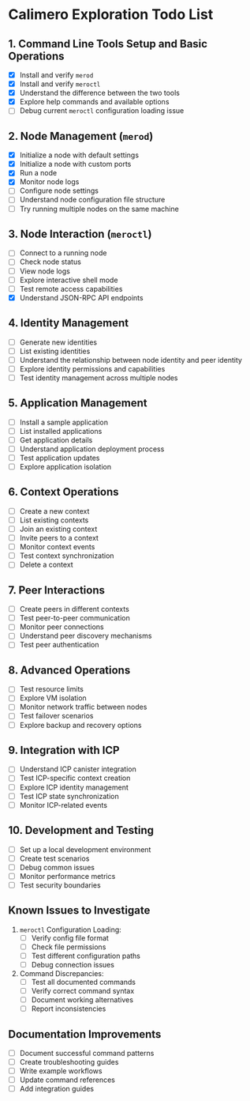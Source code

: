 # Calimero Exploration Todo List

## 1. Command Line Tools Setup and Basic Operations
- [x] Install and verify `merod`
- [x] Install and verify `meroctl`
- [x] Understand the difference between the two tools
- [x] Explore help commands and available options
- [ ] Debug current `meroctl` configuration loading issue

## 2. Node Management (`merod`)
- [x] Initialize a node with default settings
- [x] Initialize a node with custom ports
- [x] Run a node
- [x] Monitor node logs
- [ ] Configure node settings
- [ ] Understand node configuration file structure
- [ ] Try running multiple nodes on the same machine

## 3. Node Interaction (`meroctl`)
- [ ] Connect to a running node
- [ ] Check node status
- [ ] View node logs
- [ ] Explore interactive shell mode
- [ ] Test remote access capabilities
- [x] Understand JSON-RPC API endpoints

## 4. Identity Management
- [ ] Generate new identities
- [ ] List existing identities
- [ ] Understand the relationship between node identity and peer identity
- [ ] Explore identity permissions and capabilities
- [ ] Test identity management across multiple nodes

## 5. Application Management
- [ ] Install a sample application
- [ ] List installed applications
- [ ] Get application details
- [ ] Understand application deployment process
- [ ] Test application updates
- [ ] Explore application isolation

## 6. Context Operations
- [ ] Create a new context
- [ ] List existing contexts
- [ ] Join an existing context
- [ ] Invite peers to a context
- [ ] Monitor context events
- [ ] Test context synchronization
- [ ] Delete a context

## 7. Peer Interactions
- [ ] Create peers in different contexts
- [ ] Test peer-to-peer communication
- [ ] Monitor peer connections
- [ ] Understand peer discovery mechanisms
- [ ] Test peer authentication

## 8. Advanced Operations
- [ ] Test resource limits
- [ ] Explore VM isolation
- [ ] Monitor network traffic between nodes
- [ ] Test failover scenarios
- [ ] Explore backup and recovery options

## 9. Integration with ICP
- [ ] Understand ICP canister integration
- [ ] Test ICP-specific context creation
- [ ] Explore ICP identity management
- [ ] Test ICP state synchronization
- [ ] Monitor ICP-related events

## 10. Development and Testing
- [ ] Set up a local development environment
- [ ] Create test scenarios
- [ ] Debug common issues
- [ ] Monitor performance metrics
- [ ] Test security boundaries

## Known Issues to Investigate
1. `meroctl` Configuration Loading:
   - [ ] Verify config file format
   - [ ] Check file permissions
   - [ ] Test different configuration paths
   - [ ] Debug connection issues

2. Command Discrepancies:
   - [ ] Test all documented commands
   - [ ] Verify correct command syntax
   - [ ] Document working alternatives
   - [ ] Report inconsistencies

## Documentation Improvements
- [ ] Document successful command patterns
- [ ] Create troubleshooting guides
- [ ] Write example workflows
- [ ] Update command references
- [ ] Add integration guides 